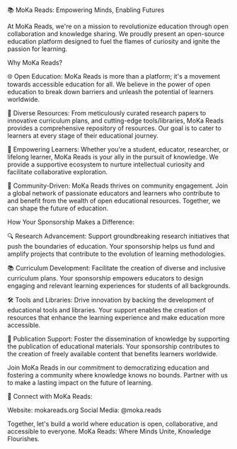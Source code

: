 📚 MoKa Reads: Empowering Minds, Enabling Futures

At MoKa Reads, we're on a mission to revolutionize education through open collaboration and knowledge sharing. We proudly present an open-source education platform designed to fuel the flames of curiosity and ignite the passion for learning.

Why MoKa Reads?

🌐 Open Education: MoKa Reads is more than a platform; it's a movement towards accessible education for all. We believe in the power of open education to break down barriers and unleash the potential of learners worldwide.

📖 Diverse Resources: From meticulously curated research papers to innovative curriculum plans, and cutting-edge tools/libraries, MoKa Reads provides a comprehensive repository of resources. Our goal is to cater to learners at every stage of their educational journey.

🚀 Empowering Learners: Whether you're a student, educator, researcher, or lifelong learner, MoKa Reads is your ally in the pursuit of knowledge. We provide a supportive ecosystem to nurture intellectual curiosity and facilitate collaborative exploration.

🤝 Community-Driven: MoKa Reads thrives on community engagement. Join a global network of passionate educators and learners who contribute to and benefit from the wealth of open educational resources. Together, we can shape the future of education.

How Your Sponsorship Makes a Difference:

🔍 Research Advancement: Support groundbreaking research initiatives that push the boundaries of education. Your sponsorship helps us fund and amplify projects that contribute to the evolution of learning methodologies.

📚 Curriculum Development: Facilitate the creation of diverse and inclusive curriculum plans. Your sponsorship empowers educators to design engaging and relevant learning experiences for students of all backgrounds.

🛠️ Tools and Libraries: Drive innovation by backing the development of educational tools and libraries. Your support enables the creation of resources that enhance the learning experience and make education more accessible.

📣 Publication Support: Foster the dissemination of knowledge by supporting the publication of educational materials. Your sponsorship contributes to the creation of freely available content that benefits learners worldwide.

Join MoKa Reads in our commitment to democratizing education and fostering a community where knowledge knows no bounds. Partner with us to make a lasting impact on the future of learning.

🔗 Connect with MoKa Reads:

Website: mokareads.org Social Media: @moka.reads

Together, let's build a world where education is open, collaborative, and accessible to everyone. MoKa Reads: Where Minds Unite, Knowledge Flourishes.
